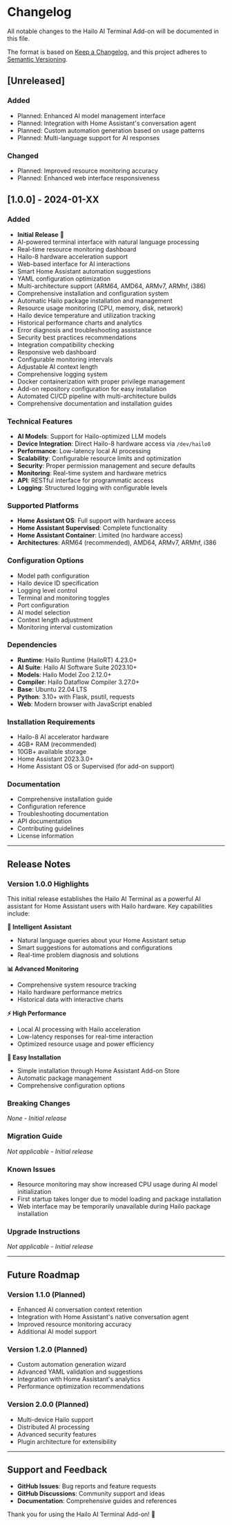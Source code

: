 # Changelog

All notable changes to the Hailo AI Terminal Add-on will be documented in this file.

The format is based on [Keep a Changelog](https://keepachangelog.com/en/1.0.0/),
and this project adheres to [Semantic Versioning](https://semver.org/spec/v2.0.0.html).

## [Unreleased]

### Added
- Planned: Enhanced AI model management interface
- Planned: Integration with Home Assistant's conversation agent
- Planned: Custom automation generation based on usage patterns
- Planned: Multi-language support for AI responses

### Changed
- Planned: Improved resource monitoring accuracy
- Planned: Enhanced web interface responsiveness

## [1.0.0] - 2024-01-XX

### Added
- **Initial Release** 🎉
- AI-powered terminal interface with natural language processing
- Real-time resource monitoring dashboard
- Hailo-8 hardware acceleration support
- Web-based interface for AI interactions
- Smart Home Assistant automation suggestions
- YAML configuration optimization
- Multi-architecture support (ARM64, AMD64, ARMv7, ARMhf, i386)
- Comprehensive installation and configuration system
- Automatic Hailo package installation and management
- Resource usage monitoring (CPU, memory, disk, network)
- Hailo device temperature and utilization tracking
- Historical performance charts and analytics
- Error diagnosis and troubleshooting assistance
- Security best practices recommendations
- Integration compatibility checking
- Responsive web dashboard
- Configurable monitoring intervals
- Adjustable AI context length
- Comprehensive logging system
- Docker containerization with proper privilege management
- Add-on repository configuration for easy installation
- Automated CI/CD pipeline with multi-architecture builds
- Comprehensive documentation and installation guides

### Technical Features
- **AI Models**: Support for Hailo-optimized LLM models
- **Device Integration**: Direct Hailo-8 hardware access via `/dev/hailo0`
- **Performance**: Low-latency local AI processing
- **Scalability**: Configurable resource limits and optimization
- **Security**: Proper permission management and secure defaults
- **Monitoring**: Real-time system and hardware metrics
- **API**: RESTful interface for programmatic access
- **Logging**: Structured logging with configurable levels

### Supported Platforms
- **Home Assistant OS**: Full support with hardware access
- **Home Assistant Supervised**: Complete functionality
- **Home Assistant Container**: Limited (no hardware access)
- **Architectures**: ARM64 (recommended), AMD64, ARMv7, ARMhf, i386

### Configuration Options
- Model path configuration
- Hailo device ID specification
- Logging level control
- Terminal and monitoring toggles
- Port configuration
- AI model selection
- Context length adjustment
- Monitoring interval customization

### Dependencies
- **Runtime**: Hailo Runtime (HailoRT) 4.23.0+
- **AI Suite**: Hailo AI Software Suite 2023.10+
- **Models**: Hailo Model Zoo 2.12.0+
- **Compiler**: Hailo Dataflow Compiler 3.27.0+
- **Base**: Ubuntu 22.04 LTS
- **Python**: 3.10+ with Flask, psutil, requests
- **Web**: Modern browser with JavaScript enabled

### Installation Requirements
- Hailo-8 AI accelerator hardware
- 4GB+ RAM (recommended)
- 10GB+ available storage
- Home Assistant 2023.3.0+
- Home Assistant OS or Supervised (for add-on support)

### Documentation
- Comprehensive installation guide
- Configuration reference
- Troubleshooting documentation
- API documentation
- Contributing guidelines
- License information

---

## Release Notes

### Version 1.0.0 Highlights

This initial release establishes the Hailo AI Terminal as a powerful AI assistant for Home Assistant users with Hailo hardware. Key capabilities include:

**🧠 Intelligent Assistant**
- Natural language queries about your Home Assistant setup
- Smart suggestions for automations and configurations
- Real-time problem diagnosis and solutions

**📊 Advanced Monitoring**  
- Comprehensive system resource tracking
- Hailo hardware performance metrics
- Historical data with interactive charts

**⚡ High Performance**
- Local AI processing with Hailo acceleration
- Low-latency responses for real-time interaction
- Optimized resource usage and power efficiency

**🔧 Easy Installation**
- Simple installation through Home Assistant Add-on Store
- Automatic package management
- Comprehensive configuration options

### Breaking Changes
*None - Initial release*

### Migration Guide
*Not applicable - Initial release*

### Known Issues
- Resource monitoring may show increased CPU usage during AI model initialization
- First startup takes longer due to model loading and package installation
- Web interface may be temporarily unavailable during Hailo package installation

### Upgrade Instructions
*Not applicable - Initial release*

---

## Future Roadmap

### Version 1.1.0 (Planned)
- Enhanced AI conversation context retention
- Integration with Home Assistant's native conversation agent
- Improved resource monitoring accuracy
- Additional AI model support

### Version 1.2.0 (Planned)
- Custom automation generation wizard
- Advanced YAML validation and suggestions
- Integration with Home Assistant's analytics
- Performance optimization recommendations

### Version 2.0.0 (Planned)
- Multi-device Hailo support
- Distributed AI processing
- Advanced security features
- Plugin architecture for extensibility

---

## Support and Feedback

- **GitHub Issues**: Bug reports and feature requests
- **GitHub Discussions**: Community support and ideas
- **Documentation**: Comprehensive guides and references

Thank you for using the Hailo AI Terminal Add-on! 🚀